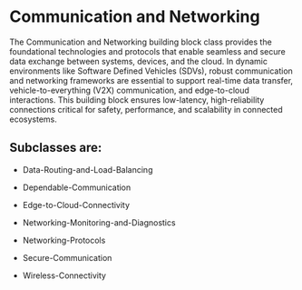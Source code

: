 # Communication and Networking

The Communication and Networking building block class provides the 
foundational technologies and protocols that enable seamless and 
secure data exchange between systems, devices, and the cloud. 
In dynamic environments like Software Defined Vehicles (SDVs), 
robust communication and networking frameworks are essential to 
support real-time data transfer, vehicle-to-everything (V2X) 
communication, and edge-to-cloud interactions. This building block 
ensures low-latency, high-reliability connections critical for safety, 
performance, and scalability in connected ecosystems.

## Subclasses are:

* Data-Routing-and-Load-Balancing

* Dependable-Communication 

* Edge-to-Cloud-Connectivity

* Networking-Monitoring-and-Diagnostics

* Networking-Protocols

* Secure-Communication

* Wireless-Connectivity






